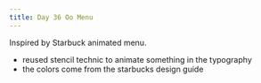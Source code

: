 ```yaml
---
title: Day 36 Oo Menu
---
```


Inspired by Starbuck animated menu.

- reused stencil technic to animate something in the typography
- the colors come from the starbucks design guide

